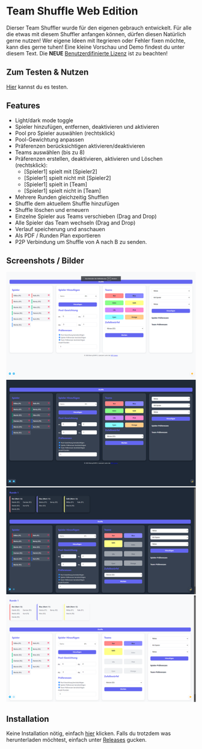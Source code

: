 

# Team Shuffle Web Edition

Dierser Team Shuffler wurde für den eigenen gebrauch entwickelt. Für alle die etwas mit diesem Shuffler anfangen können, dürfen diesen Natürlich gerne nutzen! Wer eigene Ideen mit Itegrieren oder Fehler fixen möchte, kann dies gerne tuhen! Eine kleine Vorschau und Demo findest du unter diesem Text. Die **NEUE** [Benutzerdifinierte Lizenz](/LICENSE.md) ist zu beachten!

## Zum Testen & Nutzen

[Hier](https://benny354912.github.io/Team-Shuffle-Web-Edition/webversion.html) kannst du es testen.

## Features

- Light/dark mode toggle
- Spieler hinzufügen, entfernen, deaktivieren und aktivieren
- Pool pro Spieler auswählen (rechtsklick)
- Pool-Gewichtung anpassen
- Präferenzen berücksichtigen aktivieren/deaktivieren
- Teams auswählen (bis zu 8)
- Präferenzen erstellen, deaktivieren, aktivieren und Löschen (rechtsklick):
    - [Spieler1] spielt mit [Spieler2]
    - [Spieler1] spielt nicht mit [Spieler2]
    - [Spieler1] spielt in [Team]
    - [Spieler1] spielt nicht in [Team]
- Mehrere Runden gleichzeitig Shufflen
- Shuffle dem aktuellem Shuffle hinzufügen
- Shuffle löschen und erneuern
- Einzelne Spieler aus Teams verschieben (Drag and Drop)
- Alle Spieler das Team wechseln (Drag and Drop)
- Verlauf speicherung und anschauen
- Als PDF / Runden Plan exportieren
- P2P Verbindung um Shuffle von A nach B zu senden.

## Screenshots / Bilder

![App Screenshot](/images/1.png)
![App Screenshot](/images/2.png)
![App Screenshot](/images/3.png)
![App Screenshot](/images/4.png)

## Installation

Keine Installation nötig, einfach [hier](https://benny354912.github.io/Team-Shuffle-Web-Edition/webversion.html) klicken.
Falls du trotzdem was herunterladen möchtest, einfach unter [Releases](https://github.com/Benny354912/Team-Shuffle-Web-Edition/releases) gucken.

